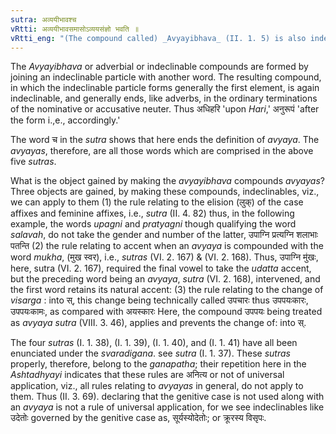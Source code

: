 ```yaml
---
sutra: अव्ययीभावश्च
vRtti: अव्ययीभावसमासोऽव्ययसंज्ञो भवति ॥
vRtti_eng: "(The compound called) _Avyayibhava_ (II. 1. 5) is also indeclinable."
---
```

The _Avyayibhava_ or adverbial or indeclinable compounds are formed by joining an indeclinable particle with another word. The resulting compound, in which the indeclinable particle forms generally the first element, is again indeclinable, and generally ends, like adverbs, in the ordinary terminations of the nominative or accusative neuter. Thus अधिहरि 'upon _Hari_,' अनुरूपं 'after the form i.,e., accordingly.'

The word च in the _sutra_ shows that here ends the definition of _avyaya_. The _avyayas_, therefore, are all those words which are comprised in the above five _sutras_.

What is the object gained by making the _avyayibhava_ compounds _avyayas_? Three objects are gained, by making these compounds, indeclinables, viz., we can apply to them (1) the rule relating to the elision (लुक्) of the case affixes and feminine affixes, i.e., _sutra_ (II. 4. 82) thus, in the following example, the words _upagni_ and _pratyagni_ though qualifying the word _salavah_, do not take the gender and number of the latter, उपाग्नि प्रत्यग्नि शलाभाः पतन्ति (2) the rule relating to accent when an _avyaya_ is compounded with the word _mukha_, (मुख स्वर), i.e., _sutras_ (VI. 2. 167) & (VI. 2. 168). Thus, उपाग्नि मु॑खः, here, sutra (VI. 2. 167), required the final vowel to take the _udatta_ accent, but the preceding word being an _avyaya_, _sutra_ (VI. 2. 168), intervened, and the first word retains its natural accent: (3) the rule relating to the change of _visarga_ : into स्, this change being technically called उपचारः thus उपपयःकारः, उपपयःकामः, as compared with अयस्कारः Here, the compound उपपयः being treated as _avyaya_ _sutra_ (VIII. 3. 46), applies and prevents the change of: into स्.

The four _sutras_ (I. 1. 38), (I. 1. 39), (I. 1. 40), and (I. 1. 41) have all been enunciated under the _svaradigana_. see _sutra_ (I. 1. 37). These _sutras_ properly, therefore, belong to the _ganapatha_; their repetition here in the _Ashtadhyayi_ indicates that these rules are अनित्य or not of universal application, viz., all rules relating to _avyayas_ in general, do not apply to them. Thus (II. 3. 69). declaring that the genitive case is not used along with an _avyaya_ is not a rule of universal application, for we see indeclinables like उदेतोः governed by the genitive case as, सूर्यस्योदेतोः; or क्रूरस्य विसृपः.
